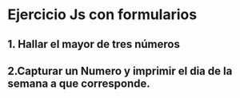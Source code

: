 # Ejercicio Js con formularios

## 1. Hallar el mayor de tres números

## 2.Capturar un Numero y imprimir el dia de la semana a que corresponde.